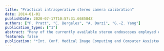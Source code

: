 ```yaml
---
title: "Practical intraoperative stereo camera calibration"
date: 2014-01-01
publishDate: 2020-07-17T10:57:31.668584Z
authors: ["P. Pratt", "C. Bergeles", "A. Darzi", "G.-Z. Yang"]
publication_types: ["1"]
abstract: "Many of the currently available stereo endoscopes employed during minimally invasive surgical procedures have shallow depths of field. Consequently, focus settings are adjusted from time to time in order to achieve the best view of the operative workspace. Invalidating any prior calibration procedure, this presents a significant problem for image guidance applications as they typically rely on the calibrated camera parameters for a variety of geometric tasks, including triangulation, registration and scene reconstruction. While recalibration can be performed intraoperatively, this invariably results in a major disruption to workflow, and can be seen to represent a genuine barrier to the widespread adoption of image guidance technologies. The novel solution described herein constructs a model of the stereo endoscope across the continuum of focus settings, thereby reducing the number of degrees of freedom to one, such that a single view of reference geometry will determine the calibration uniquely. No special hardware or access to proprietary interfaces is required, and the method is ready for evaluation during human cases. A thorough quantitative analysis indicates that the resulting intrinsic and extrinsic parameters lead to calibrations as accurate as those derived from multiple pattern views. © 2014 Springer International Publishing."
featured: false
publication: "*Int. Conf. Medical Image Computing and Computer Assisted Intervention*"
---
```


